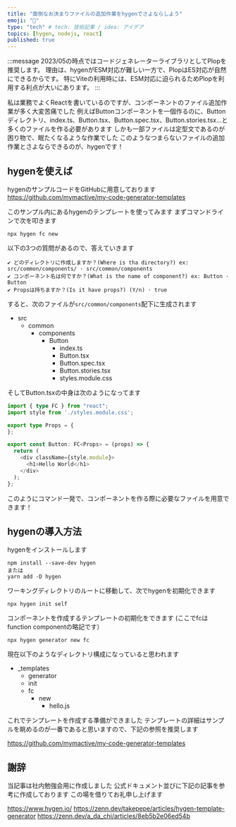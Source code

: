 ```yaml
---
title: "面倒なお決まりファイルの追加作業をhygenでさよならしよう"
emoji: "👋"
type: "tech" # tech: 技術記事 / idea: アイデア
topics: [hygen, nodejs, react]
published: true
---
```


:::message
2023/05の時点ではコードジェネレーターライブラリとしてPlopを推奨します。
理由は、hygenがESM対応が難しい一方で、PlopはES対応が自然にできるからです。
特にViteの利用時には、ESM対応に迫られるためPlopを利用する利点が大いにあります。
:::

<!-- hygenを簡単に紹介する。今回の内容はGitHubに上がっていることを述べる -->
私は業務でよくReactを書いているのですが、コンポーネントのファイル追加作業が多く大変苦痛でした
例えばButtonコンポーネントを一個作るのに、Buttonディレクトリ、index.ts、Button.tsx、Button.spec.tsx、Button.stories.tsx...と多くのファイルを作る必要があります
しかも一部ファイルは定型文であるのが困り物で、眠たくなるような作業でした
このようなつまらないファイルの追加作業とさよならできるのが、hygenです！

## hygenを使えば
<!-- hygenはどのような -->
hygenのサンプルコードをGitHubに用意しております
https://github.com/mymactive/my-code-generator-templates

このサンプル内にあるhygenのテンプレートを使ってみます
まずコマンドラインで次を叩きます

```shell
npx hygen fc new
```

以下の3つの質問があるので、答えていきます

```shell
✔ どのディレクトリに作成しますか？(Where is tha directory?) ex: src/common/components/ · src/common/components
✔ コンポーネント名は何ですか？(What is the name of component?) ex: Button · Button
✔ Propsは持ちますか？(Is it have props?) (Y/n) · true
```

すると、次のファイルが`src/common/components`配下に生成されます

- src
  - common
    - components
      - Button
        - index.ts
        - Button.tsx
        - Button.spec.tsx
        - Button.stories.tsx
        - styles.module.css

そしてButton.tsxの中身は次のようになってます

```typescript
import { type FC } from "react";
import style from './styles.module.css';

export type Props = {
};

export const Button: FC<Props> = (props) => {
  return (
    <div className={style.module}>
      <h1>Hello World</h1>
    </div>
  );
};
```

このようにコマンド一発で、コンポーネントを作る際に必要なファイルを用意できます！

## hygenの導入方法
<!-- hygenの導入方法を述べる -->

hygenをインストールします

```shell
npm install --save-dev hygen
または
yarn add -D hygen
```

ワーキングディレクトリのルートに移動して、次でhygenを初期化できます

```shell
npx hygen init self
```

コンポーネントを作成するテンプレートの初期化をできます
(ここでfcはfunction componentの略記です）

```shell
npx hygen generator new fc
```

現在以下のようなディレクトリ構成になっていると思われます

- _templates
  - generator
  - init
  - fc
    - new
      - hello.js

これでテンプレートを作成する準備ができました
テンプレートの詳細はサンプルを眺めるのが一番であると思いますので、下記の参照を推奨します

https://github.com/mymactive/my-code-generator-templates

## 謝辞

当記事は社内勉強会用に作成しました
公式ドキュメント並びに下記の記事を参考に作成しております
この場を借りてお礼申し上げます

https://www.hygen.io/
https://zenn.dev/takepepe/articles/hygen-template-generator
https://zenn.dev/a_da_chi/articles/8eb5b2e06ed54b
